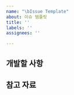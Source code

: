 ```yaml
---
name: "\bIssue Template"
about: 이슈 템플릿
title: ''
labels: ''
assignees: ''

---
```


## 개발할 사항

## 참고 자료
